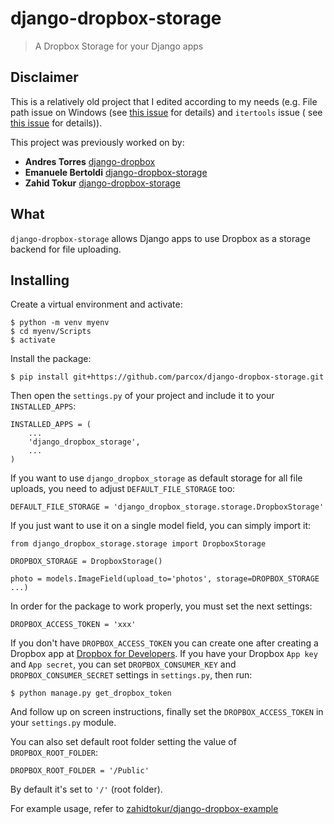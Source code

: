 
# django-dropbox-storage

> A Dropbox Storage for your Django apps

## Disclaimer 
This is a relatively old project that I edited according to my needs (e.g. File path issue on Windows  (see [this issue](https://github.com/zuck/django-dropbox-storage/issues/1) for details) and `itertools` issue ( see [this issue](https://github.com/zuck/django-dropbox-storage/issues/9) for details)). 

This project was previously worked on by:

* **Andres Torres** [django-dropbox](https://github.com/andres-torres-marroquin/django-dropbox)
* **Emanuele Bertoldi** [django-dropbox-storage](https://github.com/zuck/django-dropbox-storage)
* **Zahid Tokur** [django-dropbox-storage](https://github.com/zahidtokur/django-dropbox-storage)


## What

`django-dropbox-storage` allows Django apps to use Dropbox as a storage backend for file uploading.

## Installing

Create a virtual environment and activate:
```
$ python -m venv myenv
$ cd myenv/Scripts
$ activate
```

Install the package:
```
$ pip install git+https://github.com/parcox/django-dropbox-storage.git
```

Then open the `settings.py` of your project and include it to your `INSTALLED_APPS`:

```
INSTALLED_APPS = (
    ...
    'django_dropbox_storage',
    ...
)
```

If you want to use `django_dropbox_storage` as default storage for all file uploads, you need to adjust `DEFAULT_FILE_STORAGE` too:

```
DEFAULT_FILE_STORAGE = 'django_dropbox_storage.storage.DropboxStorage'
```

If you just want to use it on a single model field, you can simply import it:

```
from django_dropbox_storage.storage import DropboxStorage

DROPBOX_STORAGE = DropboxStorage()

photo = models.ImageField(upload_to='photos', storage=DROPBOX_STORAGE ...)
```

In order for the package to work properly, you must set the next settings:

```
DROPBOX_ACCESS_TOKEN = 'xxx'
```

If you don't have `DROPBOX_ACCESS_TOKEN` you can create one after creating a Dropbox app at [Dropbox for Developers](https://www.dropbox.com/developers).
If you have your Dropbox `App key` and `App secret`, you can set `DROPBOX_CONSUMER_KEY` and `DROPBOX_CONSUMER_SECRET` settings in `settings.py`, then run:

```
$ python manage.py get_dropbox_token
```

And follow up on screen instructions, finally set the `DROPBOX_ACCESS_TOKEN` in your `settings.py` module.

You can also set default root folder setting the value of `DROPBOX_ROOT_FOLDER`:

```
DROPBOX_ROOT_FOLDER = '/Public'
```

By default it's set to `'/'` (root folder).

For example usage, refer to [zahidtokur/django-dropbox-example](https://github.com/zahidtokur/django-dropbox-example)
